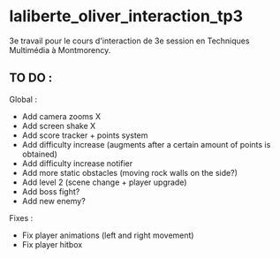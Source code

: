 # laliberte_oliver_interaction_tp3
3e travail pour le cours d'interaction de 3e session en Techniques Multimédia à Montmorency.

## TO DO :
Global :
- Add camera zooms X
- Add screen shake X
- Add score tracker + points system 
- Add difficulty increase (augments after a certain amount of points is obtained)
- Add difficulty increase notifier
- Add more static obstacles (moving rock walls on the side?)
- Add level 2 (scene change + player upgrade)
- Add boss fight?
- Add new enemy?

Fixes :
- Fix player animations (left and right movement)
- Fix player hitbox
